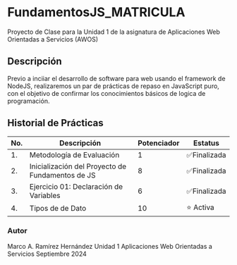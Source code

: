 # FundamentosJS_MATRICULA
Proyecto de Clase para la Unidad 1 de la asignatura de Aplicaciones Web Orientadas a Servicios (AWOS)


## Descripción

Previo a inciiar el desarrollo de software para web usando el framework de NodeJS, realizaremos un par de prácticas de repaso en JavaScript puro, con el objetivo de confirmar los conocimientos básicos de logica de programación.

## Historial de Prácticas

|No.|Descripción|Potenciador|Estatus|
|--|--|--|--|
|1.|Metodología de Evaluación|1| ✅Finalizada|
|2.|Inicialización del Proyecto de Fundamentos de JS|8| ✅Finalizada|
|3.|Ejercicio 01: Declaración de Variables|6| ✅Finalizada|
|4.|Tipos de de Dato|10| ⭐ Activa|

### Autor
Marco A. Ramírez Hernández
Unidad 1
Aplicaciones Web Orientadas a Servicios 
Septiembre 2024
